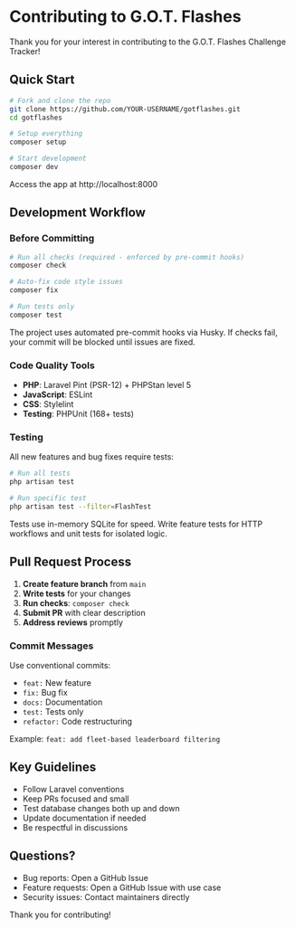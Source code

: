 # Contributing to G.O.T. Flashes

Thank you for your interest in contributing to the G.O.T. Flashes Challenge Tracker!

## Quick Start

```bash
# Fork and clone the repo
git clone https://github.com/YOUR-USERNAME/gotflashes.git
cd gotflashes

# Setup everything
composer setup

# Start development
composer dev
```

Access the app at http://localhost:8000

## Development Workflow

### Before Committing

```bash
# Run all checks (required - enforced by pre-commit hooks)
composer check

# Auto-fix code style issues
composer fix

# Run tests only
composer test
```

The project uses automated pre-commit hooks via Husky. If checks fail, your commit will be blocked until issues are fixed.

### Code Quality Tools

- **PHP**: Laravel Pint (PSR-12) + PHPStan level 5
- **JavaScript**: ESLint
- **CSS**: Stylelint
- **Testing**: PHPUnit (168+ tests)

### Testing

All new features and bug fixes require tests:

```bash
# Run all tests
php artisan test

# Run specific test
php artisan test --filter=FlashTest
```

Tests use in-memory SQLite for speed. Write feature tests for HTTP workflows and unit tests for isolated logic.

## Pull Request Process

1. **Create feature branch** from `main`
2. **Write tests** for your changes
3. **Run checks**: `composer check`
4. **Submit PR** with clear description
5. **Address reviews** promptly

### Commit Messages

Use conventional commits:
- `feat:` New feature
- `fix:` Bug fix
- `docs:` Documentation
- `test:` Tests only
- `refactor:` Code restructuring

Example: `feat: add fleet-based leaderboard filtering`

## Key Guidelines

- Follow Laravel conventions
- Keep PRs focused and small
- Test database changes both up and down
- Update documentation if needed
- Be respectful in discussions

## Questions?

- Bug reports: Open a GitHub Issue
- Feature requests: Open a GitHub Issue with use case
- Security issues: Contact maintainers directly

Thank you for contributing!